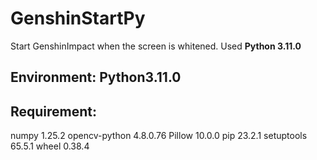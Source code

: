 # GenshinStartPy

Start GenshinImpact when the screen is whitened. Used **Python 3.11.0**

## Environment: Python3.11.0

## Requirement:
numpy 1.25.2
opencv-python 4.8.0.76
Pillow 10.0.0
pip 23.2.1
setuptools 65.5.1
wheel 0.38.4
